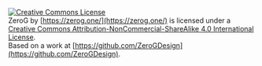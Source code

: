 [![Creative Commons License](https://i.creativecommons.org/l/by-nc-sa/4.0/88x31.png)](http://creativecommons.org/licenses/by-nc-sa/4.0/)  
<span xmlns:dct="http://purl.org/dc/terms/" property="dct:title">ZeroG</span> by [https://zerog.one/](https://zerog.one/) is licensed under a [Creative Commons Attribution-NonCommercial-ShareAlike 4.0 International License](http://creativecommons.org/licenses/by-nc-sa/4.0/).  
Based on a work at [https://github.com/ZeroGDesign](https://github.com/ZeroGDesign).
